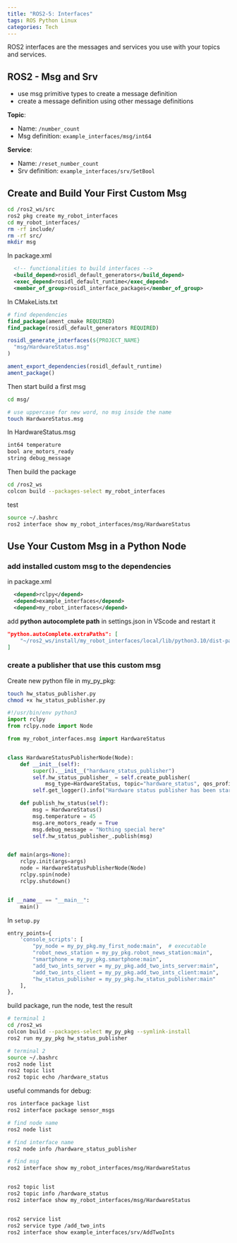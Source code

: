 ```yaml
---
title: "ROS2-5: Interfaces"
tags: ROS Python Linux
categories: Tech
---
```


ROS2 interfaces are the messages and services you use with your topics and services.

## ROS2 - Msg and Srv

 - use msg primitive types to create a message definition
 - create a message definition using other message definitions

**Topic**:
 - Name: `/number_count`
 - Msg definition: `example_interfaces/msg/int64`

**Service**:
 - Name: `/reset_number_count`
 - Srv definition: `example_interfaces/srv/SetBool`


## Create and Build Your First Custom Msg

```bash
cd /ros2_ws/src
ros2 pkg create my_robot_interfaces 
cd my_robot_interfaces/
rm -rf include/
rm -rf src/
mkdir msg

```
In package.xml
```xml
  <!-- functionalities to build interfaces -->
  <build_depend>rosidl_default_generators</build_depend>
  <exec_depend>rosidl_default_runtime</exec_depend>
  <member_of_group>rosidl_interface_packages</member_of_group>
```

In CMakeLists.txt
```cmake
# find dependencies
find_package(ament_cmake REQUIRED)
find_package(rosidl_default_generators REQUIRED)

rosidl_generate_interfaces(${PROJECT_NAME}
  "msg/HardwareStatus.msg"
)

ament_export_dependencies(rosidl_default_runtime)
ament_package()
```

Then start build a first msg
```bash
cd msg/

# use uppercase for new word, no msg inside the name
touch HardwareStatus.msg
```

In HardwareStatus.msg
```txt
int64 temperature
bool are_motors_ready
string debug_message
```

Then build the package
```bash
cd /ros2_ws
colcon build --packages-select my_robot_interfaces
```

test
```bash
source ~/.bashrc
ros2 interface show my_robot_interfaces/msg/HardwareStatus
```

## Use Your Custom Msg in a Python Node

### add installed custom msg to the dependencies
in package.xml
```xml
  <depend>rclpy</depend>
  <depend>example_interfaces</depend>
  <depend>my_robot_interfaces</depend>
```

add **python autocomplete path** in settings.json in VScode and restart it
```json
"python.autoComplete.extraPaths": [
    "~/ros2_ws/install/my_robot_interfaces/local/lib/python3.10/dist-packages/my_robot_interfaces/"
]
```

### create a publisher that use this custom msg

Create new python file in my_py_pkg:
```bash
touch hw_status_publisher.py
chmod +x hw_status_publisher.py
```




```python
#!/usr/bin/env python3
import rclpy
from rclpy.node import Node

from my_robot_interfaces.msg import HardwareStatus


class HardwareStatusPublisherNode(Node):
    def __init__(self):
        super().__init__("hardware_status_publisher")
        self.hw_status_publisher_ = self.create_publisher(
            msg_type=HardwareStatus, topic="hardware_status", qos_profile=10)
        self.get_logger().info("Hardware status publisher has been started!")

    def publish_hw_status(self):
        msg = HardwareStatus()
        msg.temperature = 45
        msg.are_motors_ready = True
        msg.debug_message = "Nothing special here"
        self.hw_status_publisher_.publish(msg)


def main(args=None):
    rclpy.init(args=args)
    node = HardwareStatusPublisherNode(Node)
    rclpy.spin(node)
    rclpy.shutdown()


if __name__ == "__main__":
    main()

```


In `setup.py`
```python
entry_points={
    'console_scripts': [
        "py_node = my_py_pkg.my_first_node:main",  # executable
        "robot_news_station = my_py_pkg.robot_news_station:main",
        "smartphone = my_py_pkg.smartphone:main",
        "add_two_ints_server = my_py_pkg.add_two_ints_server:main",
        "add_two_ints_client = my_py_pkg.add_two_ints_client:main",
        "hw_status_publisher = my_py_pkg.hw_status_publisher:main"
    ],
},
```

build package, run the node, test the result
```bash
# terminal 1
cd /ros2_ws
colcon build --packages-select my_py_pkg --symlink-install
ros2 run my_py_pkg hw_status_publisher

# terminal 2
source ~/.bashrc
ros2 node list
ros2 topic list
ros2 topic echo /hardware_status
```


useful commands for debug:
```bash
ros interface package list
ros2 interface package sensor_msgs

# find node name
ros2 node list 

# find interface name
ros2 node info /hardware_status_publisher

# find msg
ros2 interface show my_robot_interfaces/msg/HardwareStatus


ros2 topic list
ros2 topic info /hardware_status
ros2 interface show my_robot_interfaces/msg/HardwareStatus


ros2 service list
ros2 service type /add_two_ints
ros2 interface show example_interfaces/srv/AddTwoInts
```